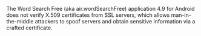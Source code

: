 The Word Search Free (aka air.wordSearchFree) application 4.9 for Android does not verify X.509 certificates from SSL servers, which allows man-in-the-middle attackers to spoof servers and obtain sensitive information via a crafted certificate.